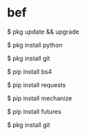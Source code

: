 # bef
$ pkg update && upgrade

$ pkg install python

$ pkg install git

$ pip install bs4

$ pip install requests

$ pip install mechanize

$ pip install futures

$ pkg install git
